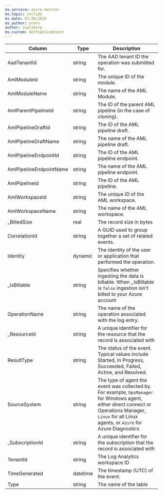 ```yaml
---
ms.service: azure-monitor
ms.topic: include
ms.date: 07/30/2024
ms.author: orens
author: osalzberg
ms.custom: AmlPipelineEvent
---
```



| Column | Type | Description |
|---|---|---|
| AadTenantId | string | The AAD tenant ID the operation was submitted for. |
| AmlModuleId | string | The unique ID of the module. |
| AmlModuleName | string | The name of the AML Module. |
| AmlParentPipelineId | string | The ID of the parent AML pipeline (in the case of cloning). |
| AmlPipelineDraftId | string | The ID of the AML pipeline draft. |
| AmlPipelineDraftName | string | The name of the AML pipeline draft. |
| AmlPipelineEndpointId | string | The ID of the AML pipeline endpoint. |
| AmlPipelineEndpointName | string | The name of the AML pipeline endpoint. |
| AmlPipelineId | string | The ID of the AML pipeline. |
| AmlWorkspaceId | string | The unique ID of the AML workspace. |
| AmlWorkspaceName | string | The name of the AML workspace. |
| _BilledSize | real | The record size in bytes |
| CorrelationId | string | A GUID used to group together a set of related events. |
| Identity | dynamic | The identity of the user or application that performed the operation. |
| _IsBillable | string | Specifies whether ingesting the data is billable. When _IsBillable is `false` ingestion isn't billed to your Azure account |
| OperationName | string | The name of the operation associated with the log entry. |
| _ResourceId | string | A unique identifier for the resource that the record is associated with |
| ResultType | string | The status of the event. Typical values include Started, In Progress, Succeeded, Failed, Active, and Resolved. |
| SourceSystem | string | The type of agent the event was collected by. For example, `OpsManager` for Windows agent, either direct connect or Operations Manager, `Linux` for all Linux agents, or `Azure` for Azure Diagnostics |
| _SubscriptionId | string | A unique identifier for the subscription that the record is associated with |
| TenantId | string | The Log Analytics workspace ID |
| TimeGenerated | datetime | The timestamp (UTC) of the event. |
| Type | string | The name of the table |
